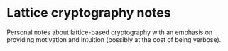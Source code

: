# Lattice cryptography notes
Personal notes about lattice-based cryptography with an emphasis on providing motivation and intuition (possibly at the cost of being verbose).